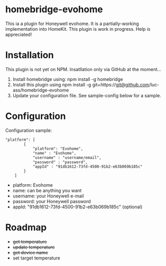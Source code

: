 # homebridge-evohome

This ia a plugin for Honeywell evohome. It is a partially-working implementation into HomeKit. This plugin is work in progress. Help is appreciated!

# Installation

This plugin is not yet on NPM. Insatllation only via GitHub at the moment...

1. Install homebridge using: npm install -g homebridge <br>
2. Install this plugin using npm install -g git+https://git@github.com/luc-ass/homebridge-evohome
3. Update your configuration file. See sample-config below for a sample.

# Configuration

Configuration sample:

```
"platform": [
        {
            "platform": "Evohome",
            "name" : "Evohome",
            "username" : "username/email",
            "password" : "password",
            "appId" : "91db1612-73fd-4500-91b2-e63b069b185c"
        }
    ]
```

- platform: Evohome
- name: can be anything you want
- username: your Honeywell e-mail
- password: your Honeywell password
- appId: "91db1612-73fd-4500-91b2-e63b069b185c" (optional)

# Roadmap

- ~~get temperature~~
- ~~update temperature~~
- ~~get device name~~
- set target temperature
